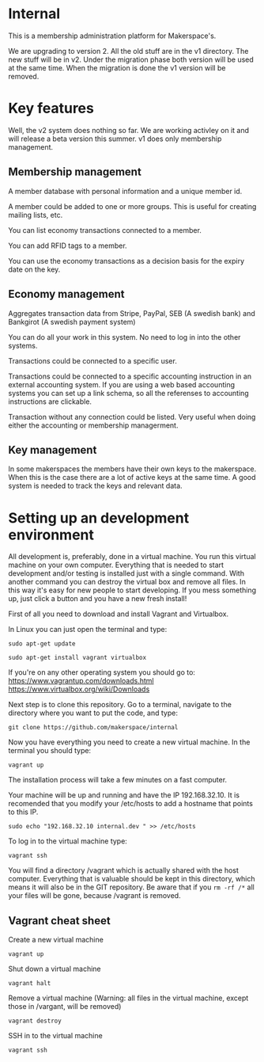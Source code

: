 Internal
========
This is a membership administration platform for Makerspace's.

We are upgrading to version 2. All the old stuff are in the v1 directory. The new stuff will be in v2. Under the migration phase both version will be used at the same time. When the migration is done the v1 version will be removed.


Key features
============
Well, the v2 system does nothing so far. We are working activley on it and will release a beta version this summer. v1 does only membership management.

Membership management
---------------------
A member database with personal information and a unique member id.

A member could be added to one or more groups. This is useful for creating mailing lists, etc.

You can list economy transactions connected to a member.

You can add RFID tags to a member.

You can use the economy transactions as a decision basis for the expiry date on the key.


Economy management
------------------
Aggregates transaction data from Stripe, PayPal, SEB (A swedish bank) and Bankgirot (A swedish payment system)

You can do all your work in this system. No need to log in into the other systems.

Transactions could be connected to a specific user.

Transactions could be connected to a specific accounting instruction in an external accounting system. If you are using a web based accounting systems you can set up a link schema, so all the referenses to accounting instructions are clickable.

Transaction without any connection could be listed. Very useful when doing either the accounting or membership managerment.


Key management
--------------
In some makerspaces the members have their own keys to the makerspace. When this is the case there are a lot of active keys at the same time. A good system is needed to track the keys and relevant data.

Setting up an development environment
=====================================
All development is, preferably, done in a virtual machine. You run this virtual machine on your own computer. Everything that is needed to start development and/or testing is installed just with a single command. With another command you can destroy the virtual box and remove all files. In this way it's easy for new people to start developing. If you mess something up, just click a button and you have a new fresh install!

First of all you need to download and install Vagrant and Virtualbox.

In Linux you can just open the terminal and type:

`sudo apt-get update`

`sudo apt-get install vagrant virtualbox`

If you're on any other operating system you should go to:
https://www.vagrantup.com/downloads.html
https://www.virtualbox.org/wiki/Downloads

Next step is to clone this repository. Go to a terminal, navigate to the directory where you want to put the code, and type:

`git clone https://github.com/makerspace/internal`

Now you have everything you need to create a new virtual machine. In the terminal you should type:

`vagrant up`

The installation process will take a few minutes on a fast computer.

Your machine will be up and running and have the IP 192.168.32.10. It is recomended that you modify your /etc/hosts to add a hostname that points to this IP.

`sudo echo "192.168.32.10 internal.dev " >> /etc/hosts`

To log in to the virtual machine type:

`vagrant ssh`

You will find a directory /vagrant which is actually shared with the host computer. Everything that is valuable should be kept in this directory, which means it will also be in the GIT repository. Be aware that if you `rm -rf /*` all your files will be gone, because /vagrant is removed.


Vagrant cheat sheet
------------------
Create a new virtual machine

`vagrant up`

Shut down a virtual machine

`vagrant halt`

Remove a virtual machine (Warning: all files in the virtual machine, except those in /vargant, will be removed)

`vagrant destroy`

SSH in to the virtual machine

`vagrant ssh`
